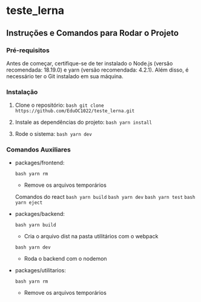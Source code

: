# teste_lerna

## Instruções e Comandos para Rodar o Projeto

### Pré-requisitos

Antes de começar, certifique-se de ter instalado o Node.js (versão recomendada: 18.19.0) e yarn (versão recomendada: 4.2.1). Além disso, é necessário ter o Git instalado em sua máquina.

### Instalação

1. Clone o repositório:
   ```bash git clone https://github.com/EduOC1022/teste_lerna.git```

2. Instale as dependências do projeto:
   ```bash yarn install```

3. Rode o sistema:
   ```bash yarn dev```

### Comandos Auxiliares

- packages/frontend:

  ```bash yarn rm```
  - Remove os arquivos temporários
    
  Comandos do react
  ```bash yarn build```
  ```bash yarn dev```
  ```bash yarn test```
  ```bash yarn eject```

- packages/backend:
  
  ```bash yarn build```
  - Cria o arquivo dist na pasta utilitários com o webpack
 
  ```bash yarn dev```
  - Roda o backend com o nodemon

- packages/utilitarios:
  
  ```bash yarn rm```
  - Remove os arquivos temporários
    
  
